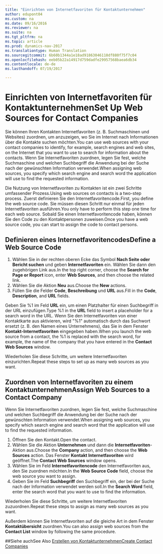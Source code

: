 ```yaml
---
title: "Einrichten von Internetfavoriten für Kontaktunternehmen"
author: edupont04
ms.custom: na
ms.date: 09/16/2016
ms.reviewer: na
ms.suite: na
ms.tgt_pltfrm: na
ms.topic: article
ms.prod: dynamics-nav-2017
ms.translationtype: Human Translation
ms.sourcegitcommit: 6b60b1344a1e18ad91863046110df880f75f7c04
ms.openlocfilehash: eeb05b22a14917d759dadfe29957568baea6db34
ms.contentlocale: de-de
ms.lasthandoff: 07/19/2017

---
```

# <a name="set-up-web-sources-for-contact-companies"></a><span data-ttu-id="b1762-102">Einrichten von Internetfavoriten für Kontaktunternehmen</span><span class="sxs-lookup"><span data-stu-id="b1762-102">Set Up Web Sources for Contact Companies</span></span>
<span data-ttu-id="b1762-103">Sie können Ihren Kontakten Internetfavoriten (z. B. Suchmaschinen und Websites) zuordnen, um anzuzeigen, wo Sie im Internet nach Informationen über die Kontakte suchen möchten.</span><span class="sxs-lookup"><span data-stu-id="b1762-103">You can use web sources with your contact companies to identify, for example, search engines and web sites, on the Internet that you want to use to search for information about the contacts.</span></span> <span data-ttu-id="b1762-104">Wenn Sie Internetfavoriten zuordnen, legen Sie fest, welche Suchmaschine und welchen Suchbegriff die Anwendung bei der Suche nach der gewünschten Information verwendet.</span><span class="sxs-lookup"><span data-stu-id="b1762-104">When assigning web sources, you specify which search engine and search word the application will use to find the requested information.</span></span>

<span data-ttu-id="b1762-105">Die Nutzung von Internetfavoriten zu Kontakten ist ein zwei Schritte umfassender Prozess.</span><span class="sxs-lookup"><span data-stu-id="b1762-105">Using web sources on contacts is a two-step process.</span></span> <span data-ttu-id="b1762-106">Zuerst definieren Sie den Internetfavoritencode.</span><span class="sxs-lookup"><span data-stu-id="b1762-106">First, you define the web source code.</span></span> <span data-ttu-id="b1762-107">Sie müssen diesen Schritt nur einmal für jeden Internetfavoriten ausführen.</span><span class="sxs-lookup"><span data-stu-id="b1762-107">You only have to perform this step one time for each web source.</span></span> <span data-ttu-id="b1762-108">Sobald Sie einen Internetfavoritencode haben, können Sie den Code zu den Kontaktpersonen zuweisen.</span><span class="sxs-lookup"><span data-stu-id="b1762-108">Once you have a web source code, you can start to assign the code to contact persons.</span></span>

## <a name="define-a-web-source-code"></a><span data-ttu-id="b1762-109">Definieren eines Internetfavoritencodes</span><span class="sxs-lookup"><span data-stu-id="b1762-109">Define a Web Source Code</span></span>
1. <span data-ttu-id="b1762-110">Wählen Sie in der rechten oberen Ecke das Symbol **Nach Seite oder Bericht suchen** und geben **Internetfavoriten** ein. Wählen Sie dann den zugehörigen Link aus.</span><span class="sxs-lookup"><span data-stu-id="b1762-110">In the top right corner, choose the **Search for Page or Report** icon, enter **Web Sources**, and then choose the related link.</span></span>
2. <span data-ttu-id="b1762-111">Wählen Sie die Aktion **Neu** aus.</span><span class="sxs-lookup"><span data-stu-id="b1762-111">Choose the **New** actions.</span></span>
3. <span data-ttu-id="b1762-112">Füllen Sie die Felder **Code**, **Beschreibung** und **URL** aus.</span><span class="sxs-lookup"><span data-stu-id="b1762-112">Fill in the **Code**, **Description**, and **URL** fields.</span></span>

  <span data-ttu-id="b1762-113">Geben Sie %1 im Feld **URL** ein, um einen Platzhalter für einen Suchbegriff in der URL einzufügen.</span><span class="sxs-lookup"><span data-stu-id="b1762-113">Type %1 in the **URL** field to insert a placeholder for a search word in the URL.</span></span> <span data-ttu-id="b1762-114">Wenn Sie den Internetfavoriten von einer Kontaktkarte aus aktivieren, wird "%1" automatisch durch das Suchwort ersetzt (z. B. den Namen eines Unternehmens), das Sie in dem Fenster **Kontakt-Internetfavoriten** eingegeben haben.</span><span class="sxs-lookup"><span data-stu-id="b1762-114">When you launch the web source from a contact, the %1 is replaced with the search word, for example, the name of the company that you have entered in the **Contact Web Sources** window.</span></span>

<span data-ttu-id="b1762-115">Wiederholen Sie diese Schritte, um weitere Internetfavoriten einzurichten.</span><span class="sxs-lookup"><span data-stu-id="b1762-115">Repeat these steps to set up as many web sources as you want.</span></span>

## <a name="assign-web-sources-to-a-contact-company"></a><span data-ttu-id="b1762-116">Zuordnen von Internetfavoriten zu einem Kontaktunternehmen</span><span class="sxs-lookup"><span data-stu-id="b1762-116">Assign Web Sources to a Contact Company</span></span>
<span data-ttu-id="b1762-117">Wenn Sie Internetfavoriten zuordnen, legen Sie fest, welche Suchmaschine und welchen Suchbegriff die Anwendung bei der Suche nach der gewünschten Information verwendet.</span><span class="sxs-lookup"><span data-stu-id="b1762-117">When assigning web sources, you specify which search engine and search word that the application will use to find the requested information.</span></span>

1. <span data-ttu-id="b1762-118">Öffnen Sie den Kontakt.</span><span class="sxs-lookup"><span data-stu-id="b1762-118">Open the contact.</span></span>
2. <span data-ttu-id="b1762-119">Wählen Sie die Aktion **Unternehmen** und dann die **Internetfavoriten**-Aktion aus.</span><span class="sxs-lookup"><span data-stu-id="b1762-119">Choose the **Company** action, and then choose the **Web Sources** action.</span></span> <span data-ttu-id="b1762-120">Das Fenster **Kontakt Internetfavoriten** wird geöffnet.</span><span class="sxs-lookup"><span data-stu-id="b1762-120">The **Contact Web Sources** window opens.</span></span>
3. <span data-ttu-id="b1762-121">Wählen Sie im Feld **Internetfavoritencode** den Internetfavoriten aus, den Sie zuordnen möchten.</span><span class="sxs-lookup"><span data-stu-id="b1762-121">In the **Web Source Code** field, choose the web source you want to assign.</span></span>
4. <span data-ttu-id="b1762-122">Geben Sie im Feld **Suchbegriff** den Suchbegriff ein, der bei der Suche nach der Information verwendet werden soll.</span><span class="sxs-lookup"><span data-stu-id="b1762-122">In the **Search Word** field, enter the search word that you want to use to find the information.</span></span>

<span data-ttu-id="b1762-123">Wiederholen Sie diese Schritte, um weitere Internetfavoriten zuzuordnen.</span><span class="sxs-lookup"><span data-stu-id="b1762-123">Repeat these steps to assign as many web sources as you want.</span></span>

<span data-ttu-id="b1762-124">Außerdem können Sie Internetfavoriten auf die gleiche Art in dem Fenster **Kontaktübersicht** zuordnen.</span><span class="sxs-lookup"><span data-stu-id="b1762-124">You can also assign web sources from the **Contact List** window by following the same procedure.</span></span>

##<a name="see-also"></a><span data-ttu-id="b1762-125">Siehe auch</span><span class="sxs-lookup"><span data-stu-id="b1762-125">See Also</span></span>
[<span data-ttu-id="b1762-126">Erstellen von Kontaktunternehmen</span><span class="sxs-lookup"><span data-stu-id="b1762-126">Create Contact Companies</span></span>](marketing-create-contact-companies.md)

